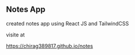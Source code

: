 ## Notes App

created notes app using React JS and TailwindCSS

visite at

https://chirag389817.github.io/notes
